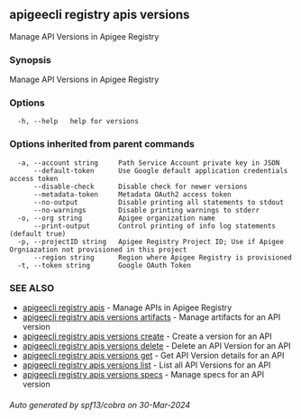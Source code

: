 ## apigeecli registry apis versions

Manage API Versions in Apigee Registry

### Synopsis

Manage API Versions in Apigee Registry

### Options

```
  -h, --help   help for versions
```

### Options inherited from parent commands

```
  -a, --account string     Path Service Account private key in JSON
      --default-token      Use Google default application credentials access token
      --disable-check      Disable check for newer versions
      --metadata-token     Metadata OAuth2 access token
      --no-output          Disable printing all statements to stdout
      --no-warnings        Disable printing warnings to stderr
  -o, --org string         Apigee organization name
      --print-output       Control printing of info log statements (default true)
  -p, --projectID string   Apigee Registry Project ID; Use if Apigee Orgniazation not provisioned in this project
      --region string      Region where Apigee Registry is provisioned
  -t, --token string       Google OAuth Token
```

### SEE ALSO

* [apigeecli registry apis](apigeecli_registry_apis.md)	 - Manage APIs in Apigee Registry
* [apigeecli registry apis versions artifacts](apigeecli_registry_apis_versions_artifacts.md)	 - Manage artifacts for an API version
* [apigeecli registry apis versions create](apigeecli_registry_apis_versions_create.md)	 - Create a version for an API
* [apigeecli registry apis versions delete](apigeecli_registry_apis_versions_delete.md)	 - Delete an API Version for an API
* [apigeecli registry apis versions get](apigeecli_registry_apis_versions_get.md)	 - Get API Version details for an API
* [apigeecli registry apis versions list](apigeecli_registry_apis_versions_list.md)	 - List all API Versions for an API
* [apigeecli registry apis versions specs](apigeecli_registry_apis_versions_specs.md)	 - Manage specs for an API version

###### Auto generated by spf13/cobra on 30-Mar-2024
